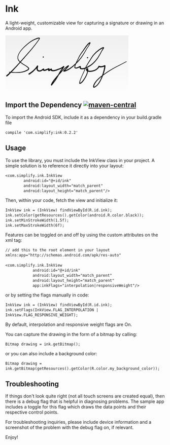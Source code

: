 # Ink


A light-weight, customizable view for capturing a signature or drawing in an Android app.

![screenshot](./screenshot.png)


## Import the Dependency [![maven-central](https://img.shields.io/maven-central/v/com.simplify/ink.svg)](http://search.maven.org/#search%7Cga%7C1%7Cg%3A%20%22com.simplify%22%2C%20a%3A%22ink%22)

To import the Android SDK, include it as a dependency in your build.gradle file

    compile 'com.simplify:ink:0.2.2'


## Usage

To use the library, you must include the InkView class in your project. A simple solution is to reference it directly into your layout:

    <com.simplify.ink.InkView
            android:id="@+id/ink"
            android:layout_width="match_parent"
            android:layout_height="match_parent"/>

Then, within your code, fetch the view and initialize it:

    InkView ink = (InkView) findViewById(R.id.ink);
    ink.setColor(getResources().getColor(android.R.color.black));
    ink.setMinStrokeWidth(1.5f);
    ink.setMaxStrokeWidth(6f);

Features can be toggled on and off by using the custom attributes on the xml tag:

    // add this to the root element in your layout
    xmlns:app="http://schemas.android.com/apk/res-auto"

    <com.simplify.ink.InkView
                android:id="@+id/ink"
                android:layout_width="match_parent"
                android:layout_height="match_parent"
                app:inkFlags="interpolation|responsiveWeight"/>

or by setting the flags manually in code:

    InkView ink = (InkView) findViewById(R.id.ink);
    ink.setFlags(InkView.FLAG_INTERPOLATION | InkView.FLAG_RESPONSIVE_WEIGHT);

By default, interpolation and responsive weight flags are On.

You can capture the drawing in the form of a bitmap by calling:

    Bitmap drawing = ink.getBitmap();

or you can also include a background color:

    Bitmap drawing = ink.getBitmap(getResources().getColor(R.color.my_background_color));


Troubleshooting
---------------

If things don't look quite right (not all touch screens are created equal), then there is a debug flag that is helpful in diagnosing problems. The sample app includes a toggle for this flag which draws the data points and their respective control points.

For troubleshooting inquiries, please include device information and a screenshot of the problem with the debug flag on, if relevant.

Enjoy!